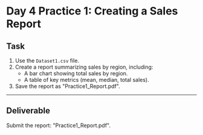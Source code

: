 # Day 4 Practice 1: Creating a Sales Report

## Task
1. Use the `Dataset1.csv` file.
2. Create a report summarizing sales by region, including:
   - A bar chart showing total sales by region.
   - A table of key metrics (mean, median, total sales).
3. Save the report as "Practice1_Report.pdf".

---

## Deliverable
Submit the report: "Practice1_Report.pdf".